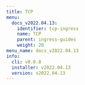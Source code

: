 ```yaml
---
title: TCP
menu:
  docs_v2022.04.13:
    identifier: tcp-ingress
    name: TCP
    parent: ingress-guides
    weight: 20
menu_name: docs_v2022.04.13
info:
  cli: v0.0.8
  installer: v2022.04.13
  version: v2022.04.13
---
```


